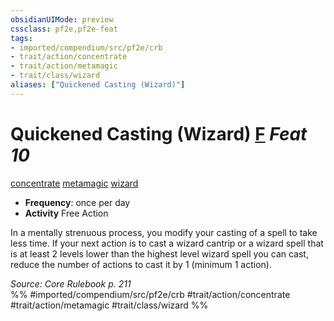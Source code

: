 ```yaml
---
obsidianUIMode: preview
cssclass: pf2e,pf2e-feat
tags:
- imported/compendium/src/pf2e/crb
- trait/action/concentrate
- trait/action/metamagic
- trait/class/wizard
aliases: ["Quickened Casting (Wizard)"]
---
```

# Quickened Casting (Wizard)  [F](chapter-9-playing-the-game.md#Actions "Free Action") *Feat 10*  
[concentrate](concentrate.md)  [metamagic](metamagic.md)  [wizard](rules/traits/wizard.md)  

- **Frequency**: once per day
- **Activity** Free Action

In a mentally strenuous process, you modify your casting of a spell to take less time. If your next action is to cast a wizard cantrip or a wizard spell that is at least 2 levels lower than the highest level wizard spell you can cast, reduce the number of actions to cast it by 1 (minimum 1 action).

*Source: Core Rulebook p. 211*  
%% #imported/compendium/src/pf2e/crb #trait/action/concentrate #trait/action/metamagic #trait/class/wizard %%